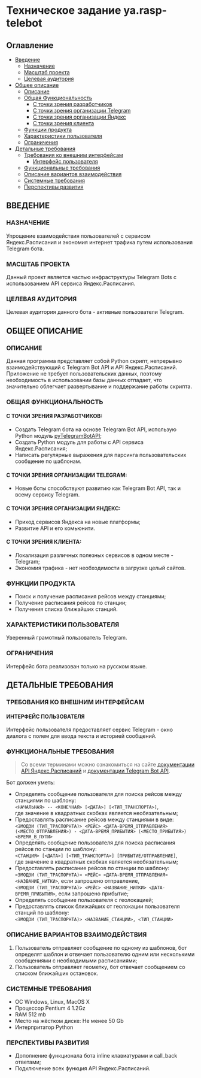 # Техническое задание ya.rasp-telebot

## Оглавление
* [Введение](#ВВЕДЕНИЕ)
  * [Назначение](#НАЗНАЧЕНИЕ)
  * [Масштаб проекта](#МАСШТАБ-ПРОЕКТА)
  * [Целевая аудитория](#МАСШТАБ-ПРОЕКТА)
* [Общее описание](#ОБЩЕЕ-ОПИСАНИЕ)
  * [Описание](#ОПИСАНИЕ)
  * [Общая Функциональность](#ОБЩАЯ-ФУНКЦИОНАЛЬНОСТЬ)
    * [С точки зрения разработчиков](#С-ТОЧКИ-ЗРЕНИЯ-РАЗРАБОТЧИКОВ:)
    * [С точки зрения организации Telegram](#С-ТОЧКИ-ЗРЕНИЯ-ОРГАНИЗАЦИИ-TELEGRAM:)
    * [С точки зрения организации Яндекс](#С-ТОЧКИ-ЗРЕНИЯ-ОРГАНИЗАЦИИ-ЯНДЕКС:)
    * [С точки зрения клиента](#С-ТОЧКИ-ЗРЕНИЯ-КЛИЕНТА:)
  * [Функции продукта](#ФУНКЦИИ-ПРОДУКТА)
  * [Характеристики пользователя](#ХАРАКТЕРИСТИКИ-ПОЛЬЗОВАТЕЛЯ)
  * [Ограничения](#ОГРАНИЧЕНИЯ)
* [Детальные требования](#ДЕТАЛЬНЫЕ-ТРЕБОВАНИЯ)
  * [Требования ко внешним интерфейсам](#ТРЕБОВАНИЯ-КО-ВНЕШНИМ-ИНТЕРФЕЙСАМ)
    * [Интерфейс пользователя](#ИНТЕРФЕЙС-ПОЛЬЗОВАТЕЛЯ)
  * [Функциональные требования](#ФУНКЦИОНАЛЬНЫЕ-ТРЕБОВАНИЯ)
  * [Описание вариантов взаимодействия](#ОПИСАНИЕ-ВАРИАНТОВ-ВЗАИМОДЕЙСТВИЯ)
  * [Системные требования](#СИСТЕМНЫЕ-ТРЕБОВАНИЯ)
  * [Перспективы развития](#ПЕРСПЕКТИВЫ-РАЗВИТИЯ)
  
## ВВЕДЕНИЕ
### НАЗНАЧЕНИЕ
Упрощение взаимодействия пользователей с сервисом Яндекс.Расписания и экономия интернет трафика путем использования Telegram бота.
### МАСШТАБ ПРОЕКТА
Данный проект является частью инфраструктуры Telegram Bots с использованием API сервиса Яндекс.Расписания.
### ЦЕЛЕВАЯ АУДИТОРИЯ
Целевая аудитория данного бота - активные пользователи Telegram.

## ОБЩЕЕ ОПИСАНИЕ
### ОПИСАНИЕ
Данная программа представляет собой Python скрипт, непрерывно взаимодействующий с Telegram Bot API и API Яндекс.Расписаний. Приложение не требует пользовательских данных, поэтому необходимость в использовании базы данных отпадает, что значительно облегчает развертывание и поддержание работы скрипта.
### ОБЩАЯ ФУНКЦИОНАЛЬНОСТЬ
#### С ТОЧКИ ЗРЕНИЯ РАЗРАБОТЧИКОВ:
* Создать Telegram бота на основе Telegram Bot API, использую Python модуль [pyTelegramBotAPI](https://github.com/eternnoir/pyTelegramBotAPI);
* Создать Python модуль для работы с API сервиса Яндекс.Расписания;
* Написать регулярные выражения для парсинга пользовательских сообщение по шаблонам.
#### С ТОЧКИ ЗРЕНИЯ ОРГАНИЗАЦИИ TELEGRAM:
* Новые боты способствуют развитию как Telegram Bot API, так и всему сервису Telegram.
#### С ТОЧКИ ЗРЕНИЯ ОРГАНИЗАЦИИ ЯНДЕКС:
* Приход сервисов Яндекса на новые платформы;
* Развитие API и его комьюнити.
#### С ТОЧКИ ЗРЕНИЯ КЛИЕНТА:
* Локализация различных полезных сервисов в одном месте - Telegram;
* Экономия трафика - нет необходимости в загрузке целый сайтов.
### ФУНКЦИИ ПРОДУКТА
* Поиск и получение расписания рейсов между станциями;
* Получение расписания рейсов по станции;
* Получения списка ближайших станций.
### ХАРАКТЕРИСТИКИ ПОЛЬЗОВАТЕЛЯ
Уверенный грамотный пользователь Telegram.
### ОГРАНИЧЕНИЯ
Интерфейс бота реализован только на русском языке.

## ДЕТАЛЬНЫЕ ТРЕБОВАНИЯ
### ТРЕБОВАНИЯ КО ВНЕШНИМ ИНТЕРФЕЙСАМ
#### ИНТЕРФЕЙС ПОЛЬЗОВАТЕЛЯ
Интерфейс пользователя предоставляет сервис Telegram - окно диалога с полем для ввода текста и историей сообщений.
### ФУНКЦИОНАЛЬНЫЕ ТРЕБОВАНИЯ
> Со всеми терминами можно ознакомиться на сайте [документации API Яндекс.Расписаний](https://tech.yandex.ru/rasp/doc/concepts/termin-docpage/) и [документации Telegram Bot API](https://core.telegram.org/bots/api).

Бот должен уметь:
* Определять сообщение пользователя для поиска рейсов между станциями по шаблону:  
`<НАЧАЛЬНАЯ> -- <КОНЕЧНАЯ> [<ДАТА>] [<ТИП_ТРАНСПОРТА>]`,  
где значение в квадратных скобках является необязательным;
* Предоставлять расписание рейсов между станциями в виде:  
`<ЭМОДЗИ (ТИП_ТРАСПОРНТА)> <РЕЙС> <ДАТА-ВРЕМЯ_ОТПРАВЛЕНИЯ> (<МЕСТО_ОТПРАВЛЕНИЯ>) - <ДАТА-ВРЕМЯ_ПРИБЫТИЯ> (<МЕСТО_ПРИБЫТИЯ>) <ВРЕМЯ_В_ПУТИ>`
* Определять сообщение пользователя для поиска расписания рейсов по станции по шаблону:  
`<СТАНЦИЯ> [<ДАТА>] [<ТИП_ТРАНСПОРТА>] [ПРИБЫТИЕ/ОТПРАВЛЕНИЕ]`,  
где значение в квадратных скобках является необязательным;
* Предоставлять расписание рейсов по станции по шаблону:  
`<ЭМОДЗИ (ТИП_ТРАСПОРНТА)> <РЕЙС> <ДАТА-ВРЕМЯ_ОТПРАВЛЕНИЯ> <НАЗВАНИЕ_НИТКИ>`, если запрошено отправление,  
`<ЭМОДЗИ (ТИП_ТРАСПОРНТА)> <РЕЙС> <НАЗВАНИЕ_НИТКИ> <ДАТА-ВРЕМЯ_ПРИБЫТИЯ>`, если запрошено прибытие;
* Определять сообщение пользователя с геолокацией;
* Предоставлять список ближайших от геолокации пользователя станций по шаблону:  
`<ЭМОДЗИ (ТИП_ТРАСПОРНТА)> <НАЗВАНИЕ_СТАНЦИИ>, <ТИП_СТАНЦИИ>`
### ОПИСАНИЕ ВАРИАНТОВ ВЗАИМОДЕЙСТВИЯ
1. Пользователь отправляет сообщение по одному из шаблонов, бот определят шаблон и отвечает пользователю одним или несколькими сообщениями с необходимыми расписаниями;
2. Пользователь отправляет геометку, бот отвечает сообщением со списком ближайших остановок.
### СИСТЕМНЫЕ ТРЕБОВАНИЯ
* ОС Windows, Linux, MacOS X
* Процессор Pentium 4 1.2Gz
* RAM 512 mb
* Место на жёстком диске: Не менее 50 Gb
* Интерпритатор Python
### ПЕРСПЕКТИВЫ РАЗВИТИЯ
* Дополнение функционала бота inline клавиатурами и call_back ответами;
* Подключение всех функция API Яндекс.Расписаний.
